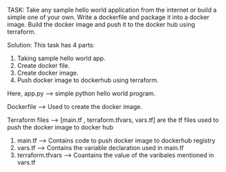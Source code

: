 TASK: 
Take any sample hello world application from the internet or build a simple one of your own. 
Write a dockerfile and package it into a docker image. Build the docker image and push it to the docker hub using terraform.

Solution:
This task has 4 parts:
1. Taking sample hello world app.
2. Create docker file.
3. Create docker image.
4. Push docker image to dockerhub using terraform.

Here,
app.py --> simple python hello world program.

Dockerfile --> Used to create the docker image.

Terraform files --> [main.tf , terraform.tfvars, vars.tf] are the tf files used to push the docker image to docker hub
1. main.tf --> Contains code to push docker image to dockerhub registry
2. vars.tf --> Contains the variable declaration used in main.tf
3. terraform.tfvars --> Coantains the value of the varibales mentioned in vars.tf 

